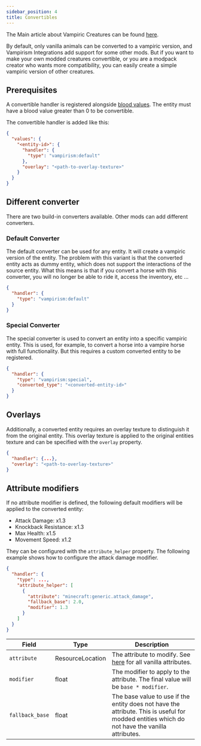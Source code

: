 ```yaml
---
sidebar_position: 4
title: Convertibles
---
```


The Main article about Vampiric Creatures can be found [here](../wiki/content/entities/bitten_animal).

By default, only vanilla animals can be converted to a vampiric version, and Vampirism Integrations add support for some other mods.
But if you want to make your own modded creatures convertible, or you are a modpack creator who wants more compatibility, you can easily create a simple vampiric version of other creatures.

## Prerequisites
A convertible handler is registered alongside [blood values](./bloodvalues#entities). The entity must have a blood value greater than 0 to be convertible.

The convertible handler is added like this:
```json title="data/vampirism/data_maps/entity_type/entity_converter.json"
{
  "values": {
    "<entity-id>": {
      "handler": {
        "type": "vampirism:default"
      },
      "overlay": "<path-to-overlay-texture>"
    }
  }
}
```


## Different converter
There are two build-in converters available. Other mods can add different converters.

### Default Converter
The default converter can be used for any entity. It will create a vampiric version of the entity. The problem with this variant is that the converted entity acts as dummy entity, which does not support the interactions of the source entity.
What this means is that if you convert a horse with this converter, you will no longer be able to ride it, access the inventory, etc ...

```json
{
  "handler": {
    "type": "vampirism:default"
  }
}
```

### Special Converter
The special converter is used to convert an entity into a specific vampiric entity. This is used, for example, to convert a horse into a vampire horse with full functionality. But this requires a custom converted entity to be registered.
```json
{
  "handler": {
    "type": "vampirism:special",
    "converted_type": "<converted-entity-id>"
  }
}
```

## Overlays

Additionally, a converted entity requires an overlay texture to distinguish it from the original entity. This overlay texture is applied to the original entities texture and can be specified with the `overlay` property.

```json
{
  "handler": {...},
  "overlay": "<path-to-overlay-texture>"
}
```

## Attribute modifiers
If no attribute modifier is defined, the following default modifiers will be applied to the converted entity:

- Attack Damage: x1.3
- Knockback Resistance: x1.3
- Max Health: x1.5 
- Movement Speed: x1.2

They can be configured with the `attribute_helper` property. The following example shows how to configure the attack damage modifier.

```json
{
  "handler": {
    "type": ...,
    "attribute_helper": [
      {
        "attribute": "minecraft:generic.attack_damage",
        "fallback_base": 2.0,
        "modifier": 1.3
      }
    ]
  }
}
```

| Field           | Type             | Description                                                                                                                                   |
|-----------------|------------------|-----------------------------------------------------------------------------------------------------------------------------------------------|
| `attribute`     | ResourceLocation | The attribute to modify. See [here](https://minecraft.fandom.com/wiki/Attribute) for all vanilla attributes.                                  |
| `modifier`      | float            | The modifier to apply to the attribute. The final value will be `base * modifier`.                                                            |
| `fallback_base` | float            | The base value to use if the entity does not have the attribute. This is useful for modded entities which do not have the vanilla attributes. |